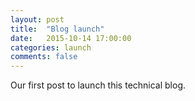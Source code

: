 ```yaml
---
layout: post
title:  "Blog launch"
date:   2015-10-14 17:00:00
categories: launch
comments: false
---
```


Our first post to launch this technical blog.

